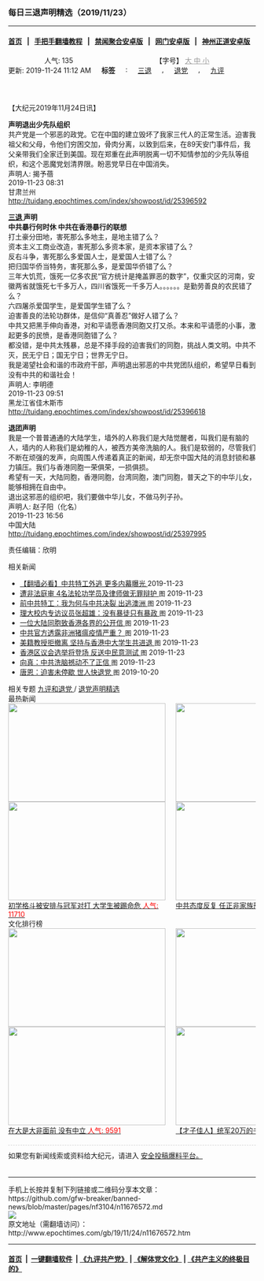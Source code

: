 ### 每日三退声明精选（2019/11/23）
------------------------

#### [首页](https://github.com/gfw-breaker/banned-news/blob/master/README.md) &nbsp;&nbsp;|&nbsp;&nbsp; [手把手翻墙教程](https://github.com/gfw-breaker/guides/wiki) &nbsp;&nbsp;|&nbsp;&nbsp; [禁闻聚合安卓版](https://github.com/gfw-breaker/bn-android) &nbsp;&nbsp;|&nbsp;&nbsp; [网门安卓版](https://github.com/oGate2/oGate) &nbsp;&nbsp;|&nbsp;&nbsp; [神州正道安卓版](https://github.com/SzzdOgate/update) 



<div class="column" id="artbody" itemprop="articleBody">
 <header role="heading">
  <div class="large-12 medium-12 small-12 columns articleBodyTopBar" id="topbar">
   <div class="large-9 medium-9 small-12 column" id="v2015_share">
    <a class="facebook-round icons" href="https://www.facebook.com/sharer/sharer.php?u=http://www.epochtimes.com/gb/19/11/24/n11676572.htm" target="_blank">
    </a>
    <a class="twitter-round icons" href="https://twitter.com/intent/tweet?text=%E6%AF%8F%E6%97%A5%E4%B8%89%E9%80%80%E8%81%B2%E6%98%8E%E7%B2%BE%E9%81%B8%EF%BC%882019%2F11%2F23%EF%BC%89&amp;via=dajiyuan&amp;url=http://www.epochtimes.com/gb/19/11/24/n11676572.htm" target="_blank">
    </a>
    <a class="email-round icons" displaytext="Email" href="mailto:?subject=%E6%AF%8F%E6%97%A5%E4%B8%89%E9%80%80%E8%81%B2%E6%98%8E%E7%B2%BE%E9%81%B8%EF%BC%882019%2F11%2F23%EF%BC%89&amp;body=%E6%AF%8F%E6%97%A5%E4%B8%89%E9%80%80%E8%81%B2%E6%98%8E%E7%B2%BE%E9%81%B8%EF%BC%882019%2F11%2F23%EF%BC%89%20http://www.epochtimes.com/gb/19/11/24/n11676572.htm" target="_top">
    </a>
    <span class="stButton">
     <span class="stLarge">
      <a class="djy-fonts icons" href="http://www.epochtimes.com/b5/19/11/24/n11676572.htm">
      </a>
     </span>
    </span>
    <span class="stButton">
     <span class="stLarge">
      <a class="story_function djy-print icons" href="#Print" onclick="window.print(); return false;" rel="nofollow" target="_blank">
      </a>
     </span>
    </span>
    <span class="stButton">
     <span class="pageview">
      人气: 135
     </span>
    </span>
   </div>
   <div class="large-3 medium-3 small-12 column">
    【字号】
    <a href="#" onclick="changeArticleFont('b');return false;" style="color: rgb(153, 153, 153);">
     大
    </a>
    <a href="#" onclick="changeArticleFont('m');return false;" style="color: rgb(153, 153, 153);">
     中
    </a>
    <a class="textLink" href="#" onclick="changeArticleFont('s');return false;" style="color: rgb(153, 153, 153);">
     小
    </a>
   </div>
   <div class="clear">
   </div>
  </div>
  <div class="mbottom10 large-12 medium-12 small-12 columns">
   <time datetime="2019-11-24T11:12:09+08:00">
    更新: 2019-11-24 11:12 AM
   </time>
   <span style="font-weight: bold;">
    标签
   </span>
   :
   <span style="display: none;">
    tags:
   </span>
   <a href="http://www.epochtimes.com/gb/tag/%E4%B8%89%E9%80%80.html" rel="tag">
    三退
   </a>
   ,
   <a href="http://www.epochtimes.com/gb/tag/%E9%80%80%E5%85%9A.html" rel="tag">
    退党
   </a>
   ,
   <a href="http://www.epochtimes.com/gb/tag/%E4%B9%9D%E8%AF%84.html" rel="tag">
    九评
   </a>
  </div>
 </header>
 <!-- article content begin -->
 <p>
  【大纪元2019年11月24日讯】
 </p>
 <p>
  <strong>
   声明退出少先队组织
  </strong>
  <br/>
  共产党是一个邪恶的政党。它在中国的建立毁坏了我家三代人的正常生活。迫害我祖父和父母，令他们穷困交加，骨肉分离，以致到后来，在89天安门事件后，我父亲带我们全家迁到美国。现在郑重在此声明脱离一切不知情参加的少先队等组织，和这个恶魔党划清界限。盼恶党早日在中国消失。
  <br/>
  声明人: 揭予蓓
  <br/>
  2019-11-23 08:31
  <br/>
  甘肃兰州
  <br/>
  <a href="http://tuidang.epochtimes.com/index/showpost/id/25396592">
   http://tuidang.epochtimes.com/index/showpost/id/25396592
  </a>
 </p>
 <p>
  <strong>
   <a href="http://www.epochtimes.com/gb/tag/%E4%B8%89%E9%80%80.html">
    三退
   </a>
   声明
  </strong>
  <br/>
  <strong>
   中共暴行何时休 中共在香港暴行的联想
  </strong>
  <br/>
  打土豪分田地，害死那么多地主，是地主错了么？
  <br/>
  资本主义工商业改造，害死那么多资本家，是资本家错了么？
  <br/>
  反右斗争，害死那么多爱国人士，是爱国人士错了么？
  <br/>
  把归国华侨当特务，害死那么多，是爱国华侨错了么？
  <br/>
  三年大饥荒，饿死一亿多农民“官方统计是掩盖罪恶的数字”，仅重灾区的河南，安徽两省就饿死七千多万人，四川省饿死一千多万人。。。。。。是勤劳善良的农民错了么？
  <br/>
  六四屠杀爱国学生，是爱国学生错了么？
  <br/>
  迫害善良的法轮功群体，是信仰“真善忍”做好人错了么？
  <br/>
  中共又把黑手伸向香港，对和平请愿香港同胞又打又杀。本来和平请愿的小事，激起更多的民愤，是香港同胞错了么？
  <br/>
  都没错，是中共太残暴，总是不择手段的迫害我们的同胞，挑战人类文明。中共不灭，民无宁日；国无宁日；世界无宁日。
  <br/>
  我是渴望社会和谐的市政府干部，声明退出邪恶的中共党团队组织，希望早日看到没有中共的和谐社会！
  <br/>
  声明人: 李明德
  <br/>
  2019-11-23 09:51
  <br/>
  黑龙江省佳木斯市
  <br/>
  <a href="http://tuidang.epochtimes.com/index/showpost/id/25396618">
   http://tuidang.epochtimes.com/index/showpost/id/25396618
  </a>
 </p>
 <p>
  <strong>
   退团声明
  </strong>
  <br/>
  我是一个普普通通的大陆学生，墙外的人称我们是大陆觉醒者，叫我们是有脑的人，墙内的人称我们是幼稚的人，被西方美帝洗脑的人。我们是软弱的，尽管我们不断在顽强的发声，向周围人传递着真正的新闻，却无奈中国大陆的消息封锁和暴力镇压。我们与香港同胞一荣俱荣，一损俱损。
  <br/>
  希望有一天，大陆同胞，香港同胞，台湾同胞，澳门同胞，普天之下的中华儿女，能够相拥在自由中。
  <br/>
  退出这邪恶的组织吧，我们要做中华儿女，不做马列子孙。
  <br/>
  声明人: 赵子阳（化名）
  <br/>
  2019-11-23 16:56
  <br/>
  中国大陆
  <br/>
  <a href="http://tuidang.epochtimes.com/index/showpost/id/25397995">
   http://tuidang.epochtimes.com/index/showpost/id/25397995
  </a>
 </p>
 <p>
  责任编辑：欣明
 </p>
 <!-- article content end -->
 <div id="below_article_ad">
  <div id="below_article_ad_inner">
  </div>
 </div>
 <aside role="complementary">
  <div class="large-12 medium-12 column" id="related">
   <div class="related-news">
    相关新闻
    <span class="triangle">
    </span>
   </div>
   <div class="related-list">
    <ul class="related-posts">
     <li>
      <span>
       <a href="http://www.epochtimes.com/gb/19/11/23/n11675356.htm">
       </a>
      </span>
      <span class="dot1 icons">
       <a href="http://www.epochtimes.com/gb/19/11/23/n11675356.htm">
       </a>
      </span>
      <span class="post-title">
       <a href="http://www.epochtimes.com/gb/19/11/23/n11675356.htm">
        【翻墙必看】中共特工外逃 更多内幕曝光
       </a>
       <span class="post-date">
        2019-11-23
       </span>
      </span>
     </li>
     <li>
      <span>
       <a href="http://www.epochtimes.com/gb/19/11/22/n11674280.htm">
       </a>
      </span>
      <span class="dot2 icons">
       <a href="http://www.epochtimes.com/gb/19/11/22/n11674280.htm">
       </a>
      </span>
      <span class="post-title">
       <a href="http://www.epochtimes.com/gb/19/11/22/n11674280.htm">
        遭非法庭审 4名法轮功学员及律师做无罪辩护
       </a>
       <font class="tu" style="font-size:13px;">
        图
       </font>
       <span class="post-date">
        2019-11-23
       </span>
      </span>
     </li>
     <li>
      <span>
       <a href="http://www.epochtimes.com/gb/19/11/23/n11675681.htm">
       </a>
      </span>
      <span class="dot3 icons">
       <a href="http://www.epochtimes.com/gb/19/11/23/n11675681.htm">
       </a>
      </span>
      <span class="post-title">
       <a href="http://www.epochtimes.com/gb/19/11/23/n11675681.htm">
        前中共特工：我为何与中共决裂 出逃澳洲
       </a>
       <font class="tu" style="font-size:13px;">
        图
       </font>
       <span class="post-date">
        2019-11-23
       </span>
      </span>
     </li>
     <li>
      <span>
       <a href="http://www.epochtimes.com/gb/19/11/23/n11675940.htm">
       </a>
      </span>
      <span class="dot4 icons">
       <a href="http://www.epochtimes.com/gb/19/11/23/n11675940.htm">
       </a>
      </span>
      <span class="post-title">
       <a href="http://www.epochtimes.com/gb/19/11/23/n11675940.htm">
        理大校内专访议员张超雄：没有暴徒只有暴政
       </a>
       <font class="tu" style="font-size:13px;">
        图
       </font>
       <span class="post-date">
        2019-11-23
       </span>
      </span>
     </li>
     <li>
      <span>
       <a href="http://www.epochtimes.com/gb/19/11/23/n11675761.htm">
       </a>
      </span>
      <span class="dot5 icons">
       <a href="http://www.epochtimes.com/gb/19/11/23/n11675761.htm">
       </a>
      </span>
      <span class="post-title">
       <a href="http://www.epochtimes.com/gb/19/11/23/n11675761.htm">
        一位大陆同胞致香港各界的公开信
       </a>
       <font class="tu" style="font-size:13px;">
        图
       </font>
       <span class="post-date">
        2019-11-23
       </span>
      </span>
     </li>
     <li>
      <span>
       <a href="http://www.epochtimes.com/gb/19/11/23/n11675474.htm">
       </a>
      </span>
      <span class="dot6 icons">
       <a href="http://www.epochtimes.com/gb/19/11/23/n11675474.htm">
       </a>
      </span>
      <span class="post-title">
       <a href="http://www.epochtimes.com/gb/19/11/23/n11675474.htm">
        中共官方透露非洲猪瘟疫情严重？
       </a>
       <font class="tu" style="font-size:13px;">
        图
       </font>
       <span class="post-date">
        2019-11-23
       </span>
      </span>
     </li>
     <li>
      <span>
       <a href="http://www.epochtimes.com/gb/19/11/23/n11675524.htm">
       </a>
      </span>
      <span class="dot0 icons">
       <a href="http://www.epochtimes.com/gb/19/11/23/n11675524.htm">
       </a>
      </span>
      <span class="post-title">
       <a href="http://www.epochtimes.com/gb/19/11/23/n11675524.htm">
        美籍教授拒撤离 坚持与香港中大学生共进退
       </a>
       <font class="tu" style="font-size:13px;">
        图
       </font>
       <span class="post-date">
        2019-11-23
       </span>
      </span>
     </li>
     <li>
      <span>
       <a href="http://www.epochtimes.com/gb/19/11/23/n11675579.htm">
       </a>
      </span>
      <span class="dot1 icons">
       <a href="http://www.epochtimes.com/gb/19/11/23/n11675579.htm">
       </a>
      </span>
      <span class="post-title">
       <a href="http://www.epochtimes.com/gb/19/11/23/n11675579.htm">
        香港区议会选举将登场 反送中民意测试
       </a>
       <font class="tu" style="font-size:13px;">
        图
       </font>
       <span class="post-date">
        2019-11-23
       </span>
      </span>
     </li>
     <li>
      <span>
       <a href="http://www.epochtimes.com/gb/19/11/23/n11675562.htm">
       </a>
      </span>
      <span class="dot2 icons">
       <a href="http://www.epochtimes.com/gb/19/11/23/n11675562.htm">
       </a>
      </span>
      <span class="post-title">
       <a href="http://www.epochtimes.com/gb/19/11/23/n11675562.htm">
        向真：中共洗脑撼动不了正信
       </a>
       <font class="tu" style="font-size:13px;">
        图
       </font>
       <span class="post-date">
        2019-11-23
       </span>
      </span>
     </li>
     <li>
      <span>
       <a href="http://www.epochtimes.com/gb/19/10/19/n11599540.htm">
       </a>
      </span>
      <span class="dot3 icons">
       <a href="http://www.epochtimes.com/gb/19/10/19/n11599540.htm">
       </a>
      </span>
      <span class="post-title">
       <a href="http://www.epochtimes.com/gb/19/10/19/n11599540.htm">
        唐恩：迫害未停歇 世人快退党
       </a>
       <font class="tu" style="font-size:13px;">
        图
       </font>
       <span class="post-date">
        2019-10-20
       </span>
      </span>
     </li>
    </ul>
   </div>
  </div>
  <div class="mbottom10 mtop10 large-12 medium-12 small-12 left" id="relatedFocus">
   <span>
    相关专题
   </span>
   <a href="http://www.epochtimes.com/gb/nf3046.htm" rel="tag">
    九评和退党
   </a>
   /
   <a href="http://www.epochtimes.com/gb/nf3104.htm" rel="tag">
    退党声明精选
   </a>
  </div>
  <div class="article_bottom column" id="v2015_content_bottom">
   <div class="block-wrap">
    <div class="box_header boxTitle">
     最热新闻
    </div>
    <div class="border large-12 medium-12 small-12 columns">
     <div class="large-12 medium-12 small-12 columns">
      <div class="large-6 medium-6 small-6 left imagepost">
       <a href="http://www.epochtimes.com/gb/19/12/11/n11716774.htm" title="初学格斗被安排与冠军对打 大学生被踢命危">
        <img alt="" class="lazy attachment-djy_320_200 size-djy_320_200 wp-post-image" data-src="http://i.epochtimes.com/assets/uploads/2019/12/Untitled-2-320x200.gif" height="200" src="/assets/themes/djy/images/white.png" width="320">
         <noscript>
          <img alt="" class="attachment-djy_320_200 size-djy_320_200 wp-post-image" height="200" src="http://i.epochtimes.com/assets/uploads/2019/12/Untitled-2-320x200.gif" width="320"/>
         </noscript>
         <div>
          初学格斗被安排与冠军对打 大学生被踢命危
          <font color="red">
           人气: 11710
          </font>
         </div>
        </img>
       </a>
      </div>
      <div class="large-6 medium-6 small-6 left imagepost">
       <a href="http://www.epochtimes.com/gb/19/12/9/n11711264.htm" title="中共态度反复 任正非家族形象快速崩溃">
        <img alt="" class="lazy attachment-djy_320_200 size-djy_320_200 wp-post-image" data-src="http://i.epochtimes.com/assets/uploads/2019/12/019-12-05.08-320x200.jpg" height="200" src="/assets/themes/djy/images/white.png" width="320">
         <noscript>
          <img alt="" class="attachment-djy_320_200 size-djy_320_200 wp-post-image" height="200" src="http://i.epochtimes.com/assets/uploads/2019/12/019-12-05.08-320x200.jpg" width="320"/>
         </noscript>
         <div>
          中共态度反复 任正非家族形象快速崩溃
          <font color="red">
           人气: 11569
          </font>
         </div>
        </img>
       </a>
      </div>
     </div>
     <div class="large-12 medium-12 small-12 columns">
      <div class="large-6 medium-6 small-6 left imagepost">
       <a href="http://www.epochtimes.com/gb/19/12/11/n11716613.htm" title="美前官员：中共陷困境 川普不需要贸易协议">
        <img alt="" class="lazy attachment-djy_320_200 size-djy_320_200 wp-post-image" data-src="http://i.epochtimes.com/assets/uploads/2019/12/GettyImages-1180494134-1-320x200.jpg" height="200" src="/assets/themes/djy/images/white.png" width="320">
         <noscript>
          <img alt="" class="attachment-djy_320_200 size-djy_320_200 wp-post-image" height="200" src="http://i.epochtimes.com/assets/uploads/2019/12/GettyImages-1180494134-1-320x200.jpg" width="320"/>
         </noscript>
         <div>
          美前官员：中共陷困境 川普不需要贸易协议
          <font color="red">
           人气: 10018
          </font>
         </div>
        </img>
       </a>
      </div>
      <div class="large-6 medium-6 small-6 left imagepost">
       <a href="http://www.epochtimes.com/gb/19/12/11/n11716656.htm" title="疫情扩大 哈尔滨再有13名学生感染布病">
        <img alt="" class="lazy attachment-djy_320_200 size-djy_320_200 wp-post-image" data-src="http://i.epochtimes.com/assets/uploads/2008/06/806120829481093-320x200.jpg" height="200" src="/assets/themes/djy/images/white.png" width="320"/>
        <noscript>
         <img alt="" class="attachment-djy_320_200 size-djy_320_200 wp-post-image" height="200" src="http://i.epochtimes.com/assets/uploads/2008/06/806120829481093-320x200.jpg" width="320"/>
        </noscript>
        <div>
         疫情扩大 哈尔滨再有13名学生感染布病
         <font color="red">
          人气: 7828
         </font>
        </div>
       </a>
      </div>
     </div>
     <div class="large-12 medium-12 small-12 columns">
     </div>
    </div>
   </div>
   <div class="block-wrap">
    <div class="box_header boxTitle">
     文化排行榜
    </div>
    <div class="border large-12 medium-12 small-12 columns">
     <div class="large-12 medium-12 small-12 columns">
      <div class="large-6 medium-6 small-6 left imagepost">
       <a href="http://www.epochtimes.com/gb/19/11/26/n11682462.htm" title="在大是大非面前 没有中立">
        <span style="height: 200px">
         <img alt="" class="lazy attachment-djy_320_200 size-djy_320_200 wp-post-image" data-src="http://i.epochtimes.com/assets/uploads/2016/01/1601160748421695-320x200.jpg" height="200" src="/assets/themes/djy/images/white.png" width="320"/>
         <noscript>
          <img alt="" class="attachment-djy_320_200 size-djy_320_200 wp-post-image" height="200" src="http://i.epochtimes.com/assets/uploads/2016/01/1601160748421695-320x200.jpg" width="320"/>
         </noscript>
        </span>
        <div>
         在大是大非面前 没有中立
         <font color="red">
          人气: 9591
         </font>
        </div>
       </a>
      </div>
      <div class="large-6 medium-6 small-6 left imagepost">
       <a href="http://www.epochtimes.com/gb/19/12/1/n11693541.htm" title="【才子佳人】统军20万的书法家颜真卿">
        <span style="height: 200px">
         <img alt="" class="lazy attachment-djy_320_200 size-djy_320_200 wp-post-image" data-src="http://i.epochtimes.com/assets/uploads/2011/06/9d812b14f5e6443d96a110d902d1714c-320x200.jpg" height="200" src="/assets/themes/djy/images/white.png" width="320"/>
         <noscript>
          <img alt="" class="attachment-djy_320_200 size-djy_320_200 wp-post-image" height="200" src="http://i.epochtimes.com/assets/uploads/2011/06/9d812b14f5e6443d96a110d902d1714c-320x200.jpg" width="320"/>
         </noscript>
        </span>
        <div>
         【才子佳人】统军20万的书法家颜真卿
         <font color="red">
          人气: 3338
         </font>
        </div>
       </a>
      </div>
     </div>
     <div class="large-12 medium-12 small-12 columns">
      <div class="large-6 medium-6 small-6 left imagepost">
       <a href="http://www.epochtimes.com/gb/19/11/29/n11690587.htm" title="轮回中“我是谁”？前世为僧 今生为官">
        <span style="height: 200px">
         <img alt="" class="lazy attachment-djy_320_200 size-djy_320_200 wp-post-image" data-src="http://i.epochtimes.com/assets/uploads/2019/12/1901091505412483-320x200.jpg" height="200" src="/assets/themes/djy/images/white.png" width="320"/>
         <noscript>
          <img alt="" class="attachment-djy_320_200 size-djy_320_200 wp-post-image" height="200" src="http://i.epochtimes.com/assets/uploads/2019/12/1901091505412483-320x200.jpg" width="320"/>
         </noscript>
        </span>
        <div>
         轮回中“我是谁”？前世为僧 今生为官
         <font color="red">
          人气: 2722
         </font>
        </div>
       </a>
      </div>
      <div class="large-6 medium-6 small-6 left imagepost">
       <a href="http://www.epochtimes.com/gb/19/12/5/n11703454.htm" title="【三国英雄】之六：曹操如何绝地逢生">
        <span style="height: 200px">
         <img alt="" class="lazy attachment-djy_320_200 size-djy_320_200 wp-post-image" data-src="http://i.epochtimes.com/assets/uploads/2019/12/fcd477152def1d25eddbe2860078af63-320x200.jpg" height="200" src="/assets/themes/djy/images/white.png" width="320"/>
         <noscript>
          <img alt="" class="attachment-djy_320_200 size-djy_320_200 wp-post-image" height="200" src="http://i.epochtimes.com/assets/uploads/2019/12/fcd477152def1d25eddbe2860078af63-320x200.jpg" width="320"/>
         </noscript>
        </span>
        <div>
         【三国英雄】之六：曹操如何绝地逢生
         <font color="red">
          人气: 2175
         </font>
        </div>
       </a>
      </div>
     </div>
     <div class="large-12 medium-12 small-12 columns">
     </div>
    </div>
   </div>
   <div class="large-12 medium-12 small-12 column" style="margin: 20px 0; border-top: 1px dashed #ccc; padding-top: 10px;">
    <div id="baoliao_box">
     如果您有新闻线索或资料给大纪元，请进入
     <a class="tougaolink" href="https://tougao.epochtimes.com/tougao.php" target="_blank">
      安全投稿爆料平台。
     </a>
    </div>
   </div>
  </div>
 </aside>
</div>

<hr/>
手机上长按并复制下列链接或二维码分享本文章：<br/>
https://github.com/gfw-breaker/banned-news/blob/master/pages/nf3104/n11676572.md <br/>
<a href='https://github.com/gfw-breaker/banned-news/blob/master/pages/nf3104/n11676572.md'><img src='https://github.com/gfw-breaker/banned-news/blob/master/pages/nf3104/n11676572.md.png'/></a> <br/>
原文地址（需翻墙访问）：http://www.epochtimes.com/gb/19/11/24/n11676572.htm


------------------------
#### [首页](https://github.com/gfw-breaker/banned-news/blob/master/README.md) &nbsp;|&nbsp; [一键翻墙软件](https://github.com/gfw-breaker/nogfw/blob/master/README.md) &nbsp;| [《九评共产党》](https://github.com/gfw-breaker/9ping.md/blob/master/README.md#九评之一评共产党是什么) | [《解体党文化》](https://github.com/gfw-breaker/jtdwh.md/blob/master/README.md) | [《共产主义的终极目的》](https://github.com/gfw-breaker/gczydzjmd.md/blob/master/README.md)


<img src='http://gfw-breaker.win/banned-news/pages/nf3104/n11676572.md' width='0px' height='0px'/>